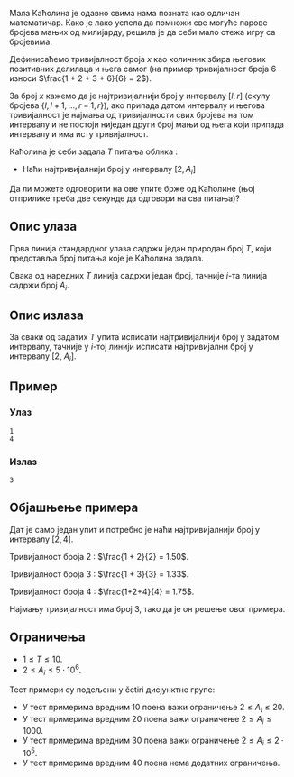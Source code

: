 Мала Каћолина је одавно свима нама позната као одличан математичар. Како је лако успела да помножи све могуће парове бројева мањих од милијарду, решила је да себи мало отежа игру са бројевима.

Дефинисаћемо тривијалност броја $x$  као количник збира његових позитивних делилаца и њега самог (на пример тривијалност броја $6$ износи $\frac{1 + 2 + 3 + 6}{6} = 2$).

За број $x$ кажемо да је најтривијалнији број у интервалу $[l,r]$ (скупу бројева $\{ l, l+1, \ldots, r-1, r \}$), ако припада датом интервалу и његова тривијалност је најмања од тривијалности свих бројева на том интервалу и не постоји ниједан други број мањи од њега који припада интервалу и има исту тривијалност. 

Каћолина је себи задала $Т$ питања облика :

- Наћи најтривијалнији број у интервалу $[2, A_i]$

Да ли можете одговорити на ове упите брже од Каћолине (њој отприлике треба две секунде да одговори на сва питања)?

## Опис улаза
Прва линија стандардног улаза садржи један природан број $T$, који представља број питања које је Каћолина задала.

Свака од наредних $T$ линија садржи један број, тачније $i$-та линија садржи број $A_i$.

## Опис излаза
За сваки од задатих $Т$ упита исписати најтривијалнији број у задатом интервалу, тачније у $i$-тој линији исписати најтривијални број у интервалу [$2$, $A_i$].

## Пример
### Улаз
```
1
4
```

### Излаз
```
3
```

## Објашњење примера
Дат је само један упит и потребно је наћи најтривијалнији број у интервалу $[2, 4]$.

Тривијалност броја 2 : $\frac{1 + 2}{2} = 1.50$.

Тривијалност броја 3 : $\frac{1 + 3}{3} = 1.33$.

Тривијалност броја 4 : $\frac{1+2+4}{4} = 1.75$.

Најмању тривијалност има број $3$, тако да је он решење овог примера.

## Ограничења

* $1 \leq T \leq 10$.
* $2 \leq A_i \leq  5 \cdot 10^6$.

Тест примери су подељени у četiri дисјунктне групе:

* У тест примерима вредним $10$ поена важи ограничење $2\leq A_i \leq 20$.
* У тест примерима вредним $20$ поена важи ограничење $2\leq A_i \leq 1000$.
* У тест примерима вредним $30$ поена важи ограничење $2\leq A_i \leq 2\cdot 10^5$.
* У тест примерима вредним $40$ поена нема додатних ограничења.

